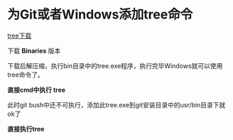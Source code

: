 # 为Git或者Windows添加tree命令

[tree下载](http://gnuwin32.sourceforge.net/packages/tree.htm)

下载 **Binaries** 版本

下载后解压缩，执行bin目录中的tree.exe程序，执行完毕Windows就可以使用tree命令了。  

**直接cmd中执行 tree**

此时git bush中还不可执行，添加此tree.exe到git安装目录中的usr/bin目录下就ok了

**直接执行tree**